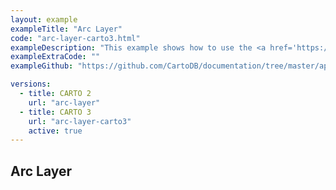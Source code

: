 ```yaml
---
layout: example
exampleTitle: "Arc Layer"
code: "arc-layer-carto3.html"
exampleDescription: "This example shows how to use the <a href='https://deck.gl/docs/api-reference/layers/arc-layer' target='_blank'>ArcLayer</a> to render raised arcs joining pairs of source and target points."
exampleExtraCode: ""
exampleGithub: "https://github.com/CartoDB/documentation/tree/master/app/content/google-maps/examples/advanced-examples/arc-layer-carto3.html"

versions:
  - title: CARTO 2
    url: "arc-layer"
  - title: CARTO 3
    url: "arc-layer-carto3"
    active: true
---
```

## Arc Layer